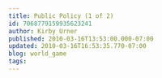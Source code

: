 ```yaml
---
title: Public Policy (1 of 2)
id: 7068779159935623241
author: Kirby Urner
published: 2010-03-16T13:53:00.000-07:00
updated: 2010-03-16T16:53:35.770-07:00
blog: world_game
tags: 
---
```


